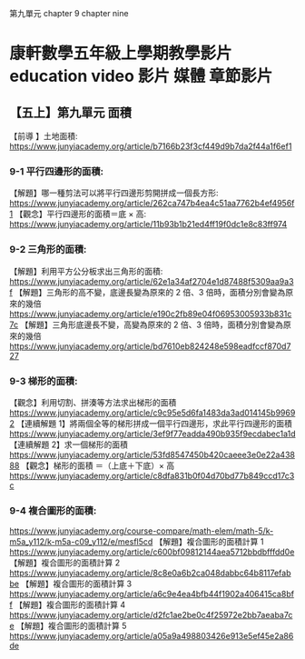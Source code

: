 第九單元 chapter 9 chapter nine
# 康軒數學五年級上學期教學影片 education video 影片 媒體 章節影片
## 【五上】第九單元 面積

【前導 】土地面積:
https://www.junyiacademy.org/article/b7166b23f3cf449d9b7da2f44a1f6ef1

### 9-1 平行四邊形的面積:

【解題】哪一種剪法可以將平行四邊形剪開拼成一個長方形:
https://www.junyiacademy.org/article/262ca747b4ea4c51aa7762b4ef4956f1
【觀念】平行四邊形的面積＝底 × 高:
https://www.junyiacademy.org/article/11b93b1b21ed4ff19f0dc1e8c83ff974

### 9-2 三角形的面積:

【解題】利用平方公分板求出三角形的面積:
https://www.junyiacademy.org/article/62e1a34af2704e1d87488f5309aa9a3f
【解題】三角形的高不變，底邊長變為原來的 2 倍、3 倍時，面積分別會變為原來的幾倍
https://www.junyiacademy.org/article/e190c2fb89e04f06953005933b831c7c
【解題】三角形底邊長不變，高變為原來的 2 倍、3 倍時，面積分別會變為原來的幾倍
https://www.junyiacademy.org/article/bd7610eb824248e598eadfccf870d727

### 9-3 梯形的面積:

【觀念】利用切割、拼湊等方法求出梯形的面積
https://www.junyiacademy.org/article/c9c95e5d6fa1483da3ad014145b99692
【連續解題 1】將兩個全等的梯形拼成一個平行四邊形，求此平行四邊形的面積
https://www.junyiacademy.org/article/3ef9f77eadda490b935f9ecdabec1a1d
【連續解題 2】求一個梯形的面積
https://www.junyiacademy.org/article/53fd8547450b420caeee3e0e22a43888
【觀念】梯形的面積 ＝（上底＋下底）× 高
https://www.junyiacademy.org/article/c8dfa831b0f04d70bd77b849ccd17c3c

### 9-4 複合圖形的面積:

https://www.junyiacademy.org/course-compare/math-elem/math-5/k-m5a_y112/k-m5a-c09_y112/e/mesfl5cd
【解題】複合圖形的面積計算 1
https://www.junyiacademy.org/article/c600bf09812144aea5712bbdbfffdd0e
【解題】複合圖形的面積計算 2
https://www.junyiacademy.org/article/8c8e0a6b2ca048dabbc64b8117efabbe
【解題】複合圖形的面積計算 3
https://www.junyiacademy.org/article/a6c9e4ea4bfb44f1902a406415ca8bff
【解題】複合圖形的面積計算 4
https://www.junyiacademy.org/article/d2fc1ae2be0c4f25972e2bb7aeaba7ce
【解題】複合圖形的面積計算 5
https://www.junyiacademy.org/article/a05a9a498803426e913e5ef45e2a86de